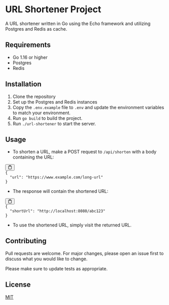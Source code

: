 <h1>URL Shortener Project</h1><p>A URL shortener written in Go using the Echo framework and utilizing Postgres and Redis as cache.</p><h2>Requirements</h2><ul><li>Go 1.16 or higher</li><li>Postgres</li><li>Redis</li></ul><h2>Installation</h2><ol><li>Clone the repository</li><li>Set up the Postgres and Redis instances</li><li>Copy the <code>.env.example</code> file to <code>.env</code> and update the environment variables to match your environment.</li><li>Run <code>go build</code> to build the project.</li><li>Run <code>./url-shortener</code> to start the server.</li></ol><h2>Usage</h2><ul><li>To shorten a URL, make a POST request to <code>/api/shorten</code> with a 
body containing the URL:</li></ul><pre><div class="bg-black rounded-md mb-4"><div class="flex items-center relative text-gray-200 bg-gray-800 px-4 py-2 text-xs font-sans justify-between rounded-t-md"><span></span><button class="flex ml-auto gap-2"><svg stroke="currentColor" fill="none" stroke-width="2" viewBox="0 0 24 24" stroke-linecap="round" stroke-linejoin="round" class="h-4 w-4" height="1em" width="1em" xmlns="http://www.w3.org/2000/svg"><path d="M16 4h2a2 2 0 0 1 2 2v14a2 2 0 0 1-2 2H6a2 2 0 0 1-2-2V6a2 2 0 0 1 2-2h2"></path><rect x="8" y="2" width="8" height="4" rx="1" ry="1"></rect></svg></button></div><div class="p-4 overflow-y-auto"><code class="!whitespace-pre hljs language-json"><span class="hljs-punctuation">{</span>
  <span class="hljs-attr">"url"</span><span class="hljs-punctuation">:</span> <span class="hljs-string">"https://www.example.com/long-url"</span>
<span class="hljs-punctuation">}</span>
</code></div></div></pre><ul><li>The response will contain the shortened URL:</li></ul><pre><div class="bg-black rounded-md mb-4"><div class="flex items-center relative text-gray-200 bg-gray-800 px-4 py-2 text-xs font-sans justify-between rounded-t-md"><span></span><button class="flex ml-auto gap-2"><svg stroke="currentColor" fill="none" stroke-width="2" viewBox="0 0 24 24" stroke-linecap="round" stroke-linejoin="round" class="h-4 w-4" height="1em" width="1em" xmlns="http://www.w3.org/2000/svg"><path d="M16 4h2a2 2 0 0 1 2 2v14a2 2 0 0 1-2 2H6a2 2 0 0 1-2-2V6a2 2 0 0 1 2-2h2"></path><rect x="8" y="2" width="8" height="4" rx="1" ry="1"></rect></svg></button></div><div class="p-4 overflow-y-auto"><code class="!whitespace-pre hljs language-json"><span class="hljs-punctuation">{</span>
  <span class="hljs-attr">"shortUrl"</span><span class="hljs-punctuation">:</span> <span class="hljs-string">"http://localhost:8080/abc123"</span>
<span class="hljs-punctuation">}</span>
</code></div></div></pre><ul><li>To use the shortened URL, simply visit the returned URL.</li></ul><h2>Contributing</h2><p>Pull requests are welcome. For major changes, please open an issue first to discuss what you would like to change.</p><p>Please make sure to update tests as appropriate.</p><h2>License</h2><p><a href="https://choosealicense.com/licenses/mit/" target="_new">MIT</a></p></div>
